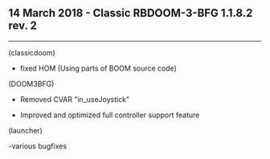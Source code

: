 ## 14 March 2018 - Classic RBDOOM-3-BFG 1.1.8.2 rev. 2 
___

(classicdoom)

- fixed HOM (Using parts of BOOM source code)

(DOOM3BFG)

- Removed CVAR "in_useJoystick"

- Improved and optimized full controller support feature

(launcher)

-various bugfixes
